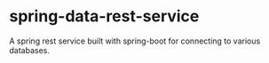 spring-data-rest-service
========================

A spring rest service built with spring-boot for connecting to various databases.
